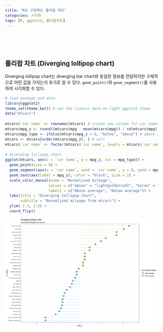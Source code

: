 ```yaml
---
title: "R로 구현하는 롤리팝 차트"
categories: 시각화
tags: [R, ggplot2, 롤리팝차트]
---
```


<div style="margin-bottom:100px;"></div>

## 롤리팝 차트 (Diverging lollipop chart)

Diverging lollipop chart는 diverging bar chart와 동일한 정보를 전달하지만 구체적으로 어떤 값을 가지는지 추가로 알 수 있다. `geom_point()`와 `geom_segment()`를 사용하여 시각화할 수 있다.

```r
# load package and data
library(ggplot2)
theme_set(theme_bw()) # set the classic dark-on-light ggplot2 theme
data("mtcars")

mtcars$`car name` <- rownames(mtcars) # create new column for car names
mtcars$mpg_z <- round((mtcars$mpg - mean(mtcars$mpg)) / sd(mtcars$mpg), 2) # compute normalized mpg
mtcars$mpg_type <- ifelse(mtcars$mpg_z < 0, "below", "above") # above / below avg flag
mtcars <- mtcars[order(mtcars$mpg_z), ] # sort
mtcars$`car name` <- factor(mtcars$`car name`, levels = mtcars$`car name`) # convert to factor to retain sorted order in plot

# diverging lollipop chart
ggplot(mtcars, aes(x = `car name`, y = mpg_z, col = mpg_type)) + 
  geom_point(size = 6) + 
  geom_segment(aes(x = `car name`, xend = `car name`, y = 0, yend = mpg_z)) +
  geom_text(aes(label = mpg_z), color = "black", size = 2) +
  scale_color_manual(name = "Normalized mileage", 
                    values = c("above" = "lightgoldenrod3", "below" = "skyblue"),
                    labels = c("Above average", "Below average")) + 
  labs(title = "Diverging lollipop chart", 
       subtitle = "Normalized mileage from mtcars") + 
  ylim(-2.5, 2.5) + 
  coord_flip()
```

![](/public/img/2022-06-22-visualization-summary/diverging_lollipop_chart-1.png)
